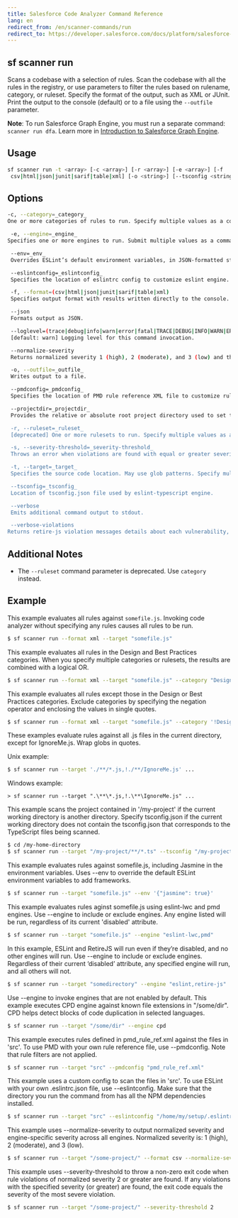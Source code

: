 ```yaml
---
title: Salesforce Code Analyzer Command Reference
lang: en
redirect_from: /en/scanner-commands/run
redirect_to: https://developer.salesforce.com/docs/platform/salesforce-code-analyzer/guide/run.html
---
```


## sf scanner run

Scans a codebase with a selection of rules. Scan the codebase with all the rules in the registry, or use parameters to filter the rules based on rulename, category, or ruleset. Specify the format of the output, such as XML or JUnit. Print the output to the console (default) or to a file using the ```--outfile``` parameter. 

**Note**: To run Salesforce Graph Engine, you must run a separate command: `scanner run dfa`. Learn more in [Introduction to Salesforce Graph Engine](./en/v3.x/salesforce-graph-engine/introduction/).


## Usage

```bash
sf scanner run -t <array> [-c <array>] [-r <array>] [-e <array>] [-f 
 csv|html|json|junit|sarif|table|xml] [-o <string>] [--tsconfig <string>] [--eslintconfig <string>] [--pmdconfig <string>] [--env <string>] [-s <integer> | undefined | [-v | --json]] [--normalize-severity] [--verbose] [--loglevel trace|debug|info|warn|error|fatal|TRACE|DEBUG|INFO|WARN|ERROR|FATAL]
```
  
## Options

```bash
-c, --category=_category_
One or more categories of rules to run. Specify multiple values as a comma-separated list.

 -e, --engine=_engine_
Specifies one or more engines to run. Submit multiple values as a comma-separated list.

 --env=_env_
 Overrides ESLint’s default environment variables, in JSON-formatted string.

 --eslintconfig=_eslintconfig_
 Specifies the location of eslintrc config to customize eslint engine.

 -f, --format=(csv|html|json|junit|sarif|table|xml)
 Specifies output format with results written directly to the console.

 --json
 Formats output as JSON.

 --loglevel=(trace|debug|info|warn|error|fatal|TRACE|DEBUG|INFO|WARN|ERROR|FATAL)
 [default: warn] Logging level for this command invocation.

 --normalize-severity
 Returns normalized severity 1 (high), 2 (moderate), and 3 (low) and the engine-specific severity. For the html option, the normalized severity is displayed instead of the engine severity.

 -o, --outfile=_outfile_
 Writes output to a file.

 --pmdconfig=_pmdconfig_
 Specifies the location of PMD rule reference XML file to customize rule selection.

 --projectdir=_projectdir_
 Provides the relative or absolute root project directory used to set the context for Graph Engine's analysis. Project directory must be a path, not a glob. If --projectdir isn’t specified, a default value is calculated. The default value is a directory that contains all the target files.

 -r, --ruleset=_ruleset_
 [deprecated] One or more rulesets to run. Specify multiple values as a comma-separated list.

 -s, --severity-threshold=_severity-threshold_
 Throws an error when violations are found with equal or greater severity than the provided value. –normalize-severity is invoked and severity levels are reset to the baseline. Normalized severity values are: 1 (high), 2 (moderate), and 3 (low). Exit code is the most severe violation.

 -t, --target=_target_
 Specifies the source code location. May use glob patterns. Specify multiple values as a comma-separated list. Default is ".".

 --tsconfig=_tsconfig_
 Location of tsconfig.json file used by eslint-typescript engine.

 --verbose
 Emits additional command output to stdout.

 --verbose-violations
Returns retire-js violation messages details about each vulnerability, including summary, Common Vulnerabilities and Exposures (CVE), and URLs.

```

## Additional Notes

- The ```--ruleset``` command parameter is deprecated. Use ```category``` instead.
  
## Example

This example evaluates all rules against ```somefile.js```. Invoking code analyzer without specifying any rules causes all rules to be run.

```bash
$ sf scanner run --format xml --target "somefile.js"
```

This example evaluates all rules in the Design and Best Practices categories. When you specify multiple categories or rulesets, the results are combined with a logical OR.

```bash
$ sf scanner run --format xml --target "somefile.js" --category "Design,Best Practices"
```

This example evaluates all rules except those in the Design or Best Practices categories. Exclude categories by specifying the negation operator and enclosing the values in single quotes.
```bash
$ sf scanner run --format xml --target "somefile.js" --category '!Design,!Best Practices'
```

These examples evaluate rules against all .js files in the current directory, except for IgnoreMe.js. Wrap globs in quotes. 

Unix example:
```bash
$ sf scanner run --target './**/*.js,!./**/IgnoreMe.js' ...
````
Windows example:
```DOS
> sf scanner run --target ".\**\*.js,!.\**\IgnoreMe.js" ...
```

This example scans the project contained in '/my-project' if the current working directory is another directory. Specify tsconfig.json if the current working directory does not contain the tsconfig.json that corresponds to the TypeScript files being scanned.
```bash
$ cd /my-home-directory
$ sf scanner run --target "/my-project/**/*.ts" --tsconfig "/my-project/tsconfig.json"
```

This example evaluates rules against somefile.js, including Jasmine in the environment variables. Uses --env to override the default ESLint environment variables to add frameworks.

```bash
$ sf scanner run --target "somefile.js" --env '{"jasmine": true}'
```

This example evaluates rules aginst somefile.js using eslint-lwc and pmd engines. Use --engine to include or exclude engines. Any engine listed will be run, regardless of its current 'disabled' attribute.

```bash
$ sf scanner run --target "somefile.js" --engine "eslint-lwc,pmd"
```

In this example, ESLint and RetireJS will run even if they’re disabled, and no other engines will run. Use --engine to include or exclude engines. Regardless of their current ‘disabled’ attribute, any specified engine will run, and all others will not. 
```bash
$ sf scanner run --target "somedirectory" --engine "eslint,retire-js"
```

Use --engine to invoke engines that are not enabled by default.
This example executes CPD engine against known file extensions in "/some/dir". CPD helps detect blocks of code duplication in selected languages.

```bash
$ sf scanner run --target "/some/dir" --engine cpd
 ```
 
This example executes rules defined in pmd_rule_ref.xml against the files in 'src'. To use PMD with your own rule reference file, use --pmdconfig. Note that rule filters are not applied.

```bash
$ sf scanner run --target "src" --pmdconfig "pmd_rule_ref.xml"
```

This example uses a custom config to scan the files in 'src'. To use ESLint with your own .eslintrc.json file, use --eslintconfig. Make sure that the directory you run the command from has all the NPM dependencies installed.

```bash
$ sf scanner run --target "src" --eslintconfig "/home/my/setup/.eslintrc.json"
```

This example uses --normalize-severity to output normalized severity and engine-specific severity across all engines. Normalized severity is: 1 (high), 2 (moderate), and 3 (low). 

```bash
$ sf scanner run --target "/some-project/" --format csv --normalize-severity
```

This example uses --severity-threshold to throw a non-zero exit code when rule violations of normalized severity 2 or greater are found. If any violations with the specified severity (or greater) are found, the exit code equals the severity of the most severe violation.

```bash
$ sf scanner run --target "/some-project/" --severity-threshold 2
```
